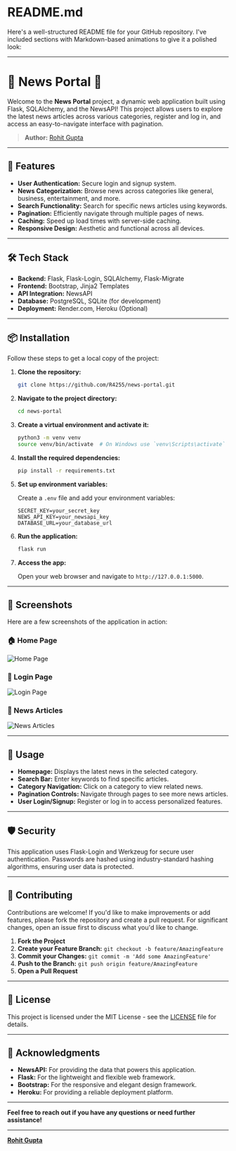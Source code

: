 # README.md
Here's a well-structured README file for your GitHub repository. I've included sections with Markdown-based animations to give it a polished look:

---

# 📰 News Portal 📰

Welcome to the **News Portal** project, a dynamic web application built using Flask, SQLAlchemy, and the NewsAPI! This project allows users to explore the latest news articles across various categories, register and log in, and access an easy-to-navigate interface with pagination. 

> **Author:** [Rohit Gupta](https://github.com/R4255)

---

## 🚀 Features

- **User Authentication:** Secure login and signup system.
- **News Categorization:** Browse news across categories like general, business, entertainment, and more.
- **Search Functionality:** Search for specific news articles using keywords.
- **Pagination:** Efficiently navigate through multiple pages of news.
- **Caching:** Speed up load times with server-side caching.
- **Responsive Design:** Aesthetic and functional across all devices.

---

## 🛠️ Tech Stack

- **Backend:** Flask, Flask-Login, SQLAlchemy, Flask-Migrate
- **Frontend:** Bootstrap, Jinja2 Templates
- **API Integration:** NewsAPI
- **Database:** PostgreSQL, SQLite (for development)
- **Deployment:** Render.com, Heroku (Optional)

---

## 📦 Installation

Follow these steps to get a local copy of the project:

1. **Clone the repository:**

    ```bash
    git clone https://github.com/R4255/news-portal.git
    ```

2. **Navigate to the project directory:**

    ```bash
    cd news-portal
    ```

3. **Create a virtual environment and activate it:**

    ```bash
    python3 -m venv venv
    source venv/bin/activate  # On Windows use `venv\Scripts\activate`
    ```

4. **Install the required dependencies:**

    ```bash
    pip install -r requirements.txt
    ```

5. **Set up environment variables:**

    Create a `.env` file and add your environment variables:

    ```plaintext
    SECRET_KEY=your_secret_key
    NEWS_API_KEY=your_newsapi_key
    DATABASE_URL=your_database_url
    ```

6. **Run the application:**

    ```bash
    flask run
    ```

7. **Access the app:**

    Open your web browser and navigate to `http://127.0.0.1:5000`.

---

## 🎨 Screenshots

Here are a few screenshots of the application in action:

### 🏠 Home Page

![Home Page](screenshots/home.png)

### 🔐 Login Page

![Login Page](screenshots/login.png)

### 📜 News Articles

![News Articles](screenshots/news.png)

---

## 🧰 Usage

- **Homepage:** Displays the latest news in the selected category.
- **Search Bar:** Enter keywords to find specific articles.
- **Category Navigation:** Click on a category to view related news.
- **Pagination Controls:** Navigate through pages to see more news articles.
- **User Login/Signup:** Register or log in to access personalized features.

---

## 🛡️ Security

This application uses Flask-Login and Werkzeug for secure user authentication. Passwords are hashed using industry-standard hashing algorithms, ensuring user data is protected.

---

## 📝 Contributing

Contributions are welcome! If you'd like to make improvements or add features, please fork the repository and create a pull request. For significant changes, open an issue first to discuss what you'd like to change.

1. **Fork the Project**
2. **Create your Feature Branch:** `git checkout -b feature/AmazingFeature`
3. **Commit your Changes:** `git commit -m 'Add some AmazingFeature'`
4. **Push to the Branch:** `git push origin feature/AmazingFeature`
5. **Open a Pull Request**

---

## 📄 License

This project is licensed under the MIT License - see the [LICENSE](LICENSE) file for details.

---

## 🎉 Acknowledgments

- **NewsAPI:** For providing the data that powers this application.
- **Flask:** For the lightweight and flexible web framework.
- **Bootstrap:** For the responsive and elegant design framework.
- **Heroku:** For providing a reliable deployment platform.

---

**Feel free to reach out if you have any questions or need further assistance!**

---

**[Rohit Gupta](https://github.com/R4255)**

